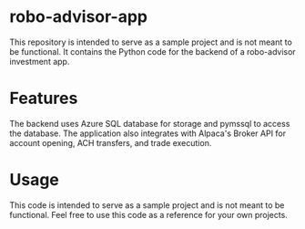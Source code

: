# robo-advisor-app
This repository is intended to serve as a sample project and is not meant to be functional. It contains the Python code for the backend of a robo-advisor investment app.

# Features
The backend uses Azure SQL database for storage and pymssql to access the database. The application also integrates with Alpaca's Broker API for account opening, ACH transfers, and trade execution.

# Usage
This code is intended to serve as a sample project and is not meant to be functional. Feel free to use this code as a reference for your own projects.
